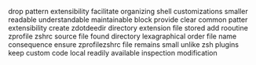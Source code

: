 drop pattern extensibility facilitate organizing shell customizations smaller readable understandable maintainable block provide clear common patter extensibility create zdotdeedir directory extension file stored add rooutine zprofile zshrc source file found directory lexagraphical order file name consequence ensure zprofilezshrc file remains small unlike zsh plugins keep custom code local readily available inspection modification